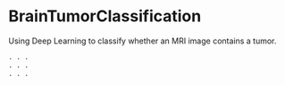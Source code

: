 # BrainTumorClassification
Using Deep Learning to classify whether an MRI image contains a tumor.

```python
. . . 
. . . 
. . . 
```